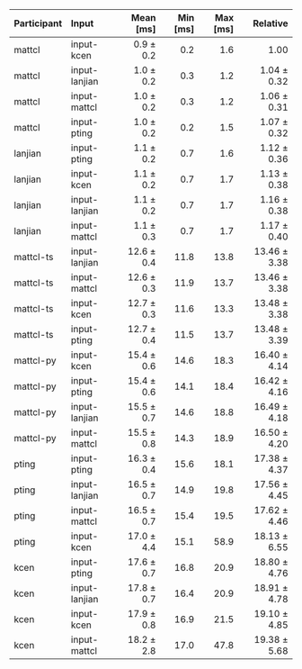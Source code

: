 | Participant | Input | Mean [ms] | Min [ms] | Max [ms] | Relative |
|:---|:---|---:|---:|---:|---:|
| mattcl | input-kcen | 0.9 ± 0.2 | 0.2 | 1.6 | 1.00 |
| mattcl | input-lanjian | 1.0 ± 0.2 | 0.3 | 1.2 | 1.04 ± 0.32 |
| mattcl | input-mattcl | 1.0 ± 0.2 | 0.3 | 1.2 | 1.06 ± 0.31 |
| mattcl | input-pting | 1.0 ± 0.2 | 0.2 | 1.5 | 1.07 ± 0.32 |
| lanjian | input-pting | 1.1 ± 0.2 | 0.7 | 1.6 | 1.12 ± 0.36 |
| lanjian | input-kcen | 1.1 ± 0.2 | 0.7 | 1.7 | 1.13 ± 0.38 |
| lanjian | input-lanjian | 1.1 ± 0.2 | 0.7 | 1.7 | 1.16 ± 0.38 |
| lanjian | input-mattcl | 1.1 ± 0.3 | 0.7 | 1.7 | 1.17 ± 0.40 |
| mattcl-ts | input-lanjian | 12.6 ± 0.4 | 11.8 | 13.8 | 13.46 ± 3.38 |
| mattcl-ts | input-mattcl | 12.6 ± 0.3 | 11.9 | 13.7 | 13.46 ± 3.38 |
| mattcl-ts | input-kcen | 12.7 ± 0.3 | 11.6 | 13.3 | 13.48 ± 3.38 |
| mattcl-ts | input-pting | 12.7 ± 0.4 | 11.5 | 13.7 | 13.48 ± 3.39 |
| mattcl-py | input-kcen | 15.4 ± 0.6 | 14.6 | 18.3 | 16.40 ± 4.14 |
| mattcl-py | input-pting | 15.4 ± 0.6 | 14.1 | 18.4 | 16.42 ± 4.16 |
| mattcl-py | input-lanjian | 15.5 ± 0.7 | 14.6 | 18.8 | 16.49 ± 4.18 |
| mattcl-py | input-mattcl | 15.5 ± 0.8 | 14.3 | 18.9 | 16.50 ± 4.20 |
| pting | input-pting | 16.3 ± 0.4 | 15.6 | 18.1 | 17.38 ± 4.37 |
| pting | input-lanjian | 16.5 ± 0.7 | 14.9 | 19.8 | 17.56 ± 4.45 |
| pting | input-mattcl | 16.5 ± 0.7 | 15.4 | 19.5 | 17.62 ± 4.46 |
| pting | input-kcen | 17.0 ± 4.4 | 15.1 | 58.9 | 18.13 ± 6.55 |
| kcen | input-pting | 17.6 ± 0.7 | 16.8 | 20.9 | 18.80 ± 4.76 |
| kcen | input-lanjian | 17.8 ± 0.7 | 16.4 | 20.9 | 18.91 ± 4.78 |
| kcen | input-kcen | 17.9 ± 0.8 | 16.9 | 21.5 | 19.10 ± 4.85 |
| kcen | input-mattcl | 18.2 ± 2.8 | 17.0 | 47.8 | 19.38 ± 5.68 |
